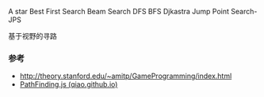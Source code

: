 A star
Best First Search
Beam Search
DFS
BFS
Djkastra
Jump Point Search-JPS

基于视野的寻路

### 参考

- http://theory.stanford.edu/~amitp/GameProgramming/index.html
- [PathFinding.js (qiao.github.io)](https://qiao.github.io/PathFinding.js/visual/)
